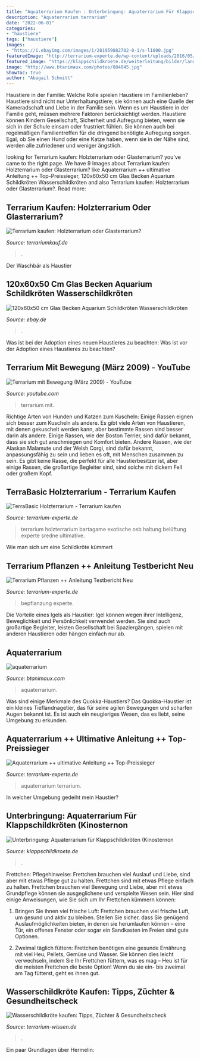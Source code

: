```yaml
---
title: "Aquaterrarium Kaufen : Unterbringung: Aquaterrarium Für Klappschildkröten (kinosternon"
description: "Aquaterrarium terrarium"
date: "2022-06-01"
categories:
- "haustiere"
tags: ["haustiere"]
images:
- "https://i.ebayimg.com/images/i/281959882702-0-1/s-l1000.jpg"
featuredImage: "http://terrarium-experte.de/wp-content/uploads/2016/05/Terrarium-Bepflanzung-e1464734306533.jpg"
featured_image: "https://klappschildkroete.de/weiterleitung/bilder/landteil-PICT9479-Edit.jpg"
image: "http://www.btanimaux.com/photos/884045.jpg"
ShowToc: true
author: "Abagail Schmitt"
---
```



Haustiere in der Familie: Welche Rolle spielen Haustiere im Familienleben?
Haustiere sind nicht nur Unterhaltungstiere; sie können auch eine Quelle der Kameradschaft und Liebe in der Familie sein. Wenn es um Haustiere in der Familie geht, müssen mehrere Faktoren berücksichtigt werden. Haustiere können Kindern Gesellschaft, Sicherheit und Aufregung bieten, wenn sie sich in der Schule einsam oder frustriert fühlen. Sie können auch bei regelmäßigen Familientreffen für die dringend benötigte Aufregung sorgen. Egal, ob Sie einen Hund oder eine Katze haben, wenn sie in der Nähe sind, werden alle zufriedener und weniger ängstlich.

	

		
looking for Terrarium kaufen: Holzterrarium oder Glasterrarium? you've came to the right page. We have 9 Images about Terrarium kaufen: Holzterrarium oder Glasterrarium? like Aquaterrarium ++ ultimative Anleitung ++ Top-Preissieger, 120x60x50 cm Glas Becken Aquarium Schildkröten Wasserschildkröten and also Terrarium kaufen: Holzterrarium oder Glasterrarium?. Read more:
		
    
## Terrarium Kaufen: Holzterrarium Oder Glasterrarium?

<img loading=lazy src="https://www.terrariumkauf.de/wp-content/uploads/2017/03/Exoterra454545-770x1024.jpg" onerror="this.onerror=null;this.src='https://tse2.mm.bing.net/th?id=OIP.mkLKVTi7SsV7EAD7UFXjDwHaJ2&amp;pid=15.1';" alt="Terrarium kaufen: Holzterrarium oder Glasterrarium?">

_Source: terrariumkauf.de_

>. 

	

Der Waschbär als Haustier

    
## 120x60x50 Cm Glas Becken Aquarium Schildkröten Wasserschildkröten

<img loading=lazy src="https://i.ebayimg.com/images/i/281959882702-0-1/s-l1000.jpg" onerror="this.onerror=null;this.src='https://tse3.mm.bing.net/th?id=OIP.Z3H8B5Zp5m3FKKL4wHhB_AHaFj&amp;pid=15.1';" alt="120x60x50 cm Glas Becken Aquarium Schildkröten Wasserschildkröten">

_Source: ebay.de_

>. 

	

Was ist bei der Adoption eines neuen Haustieres zu beachten: Was ist vor der Adoption eines Haustieres zu beachten?

    
## Terrarium Mit Bewegung (März 2009) - YouTube

<img loading=lazy src="http://i.ytimg.com/vi/Uf5hlx89oUs/hqdefault.jpg" onerror="this.onerror=null;this.src='https://tse1.mm.bing.net/th?id=OIP.CdxbqI814fR8lrIN3QSL2wHaFj&amp;pid=15.1';" alt="Terrarium mit Bewegung (März 2009) - YouTube">

_Source: youtube.com_

>terrarium mit. 

	

Richtige Arten von Hunden und Katzen zum Kuscheln: Einige Rassen eignen sich besser zum Kuscheln als andere.
Es gibt viele Arten von Haustieren, mit denen gekuschelt werden kann, aber bestimmte Rassen sind besser darin als andere. Einige Rassen, wie der Boston Terrier, sind dafür bekannt, dass sie sich gut anschmiegen und Komfort bieten. Andere Rassen, wie der Alaskan Malamute und der Welsh Corgi, sind dafür bekannt, anpassungsfähig zu sein und lieben es oft, mit Menschen zusammen zu sein. Es gibt keine Rasse, die perfekt für alle Haustierbesitzer ist, aber einige Rassen, die großartige Begleiter sind, sind solche mit dickem Fell oder großem Kopf.

    
## TerraBasic Holzterrarium - Terrarium Kaufen

<img loading=lazy src="https://www.terrarium-experte.de/wp-content/uploads/2016/05/terrabasic-repcage-120x60x60-s.jpg" onerror="this.onerror=null;this.src='https://tse3.mm.bing.net/th?id=OIP.-GlOvp4A2NhiENwxDtWZRQEpDS&amp;pid=15.1';" alt="TerraBasic Holzterrarium - Terrarium kaufen">

_Source: terrarium-experte.de_

>terrarium holzterrarium bartagame exotische osb haltung belüftung experte sredne ultimative. 

	

Wie man sich um eine Schildkröte kümmert

    
## Terrarium Pflanzen ++ Anleitung Testbericht Neu

<img loading=lazy src="http://terrarium-experte.de/wp-content/uploads/2016/05/Terrarium-Bepflanzung-e1464734306533.jpg" onerror="this.onerror=null;this.src='https://tse1.mm.bing.net/th?id=OIP.xhwrurAMOrEMOYkps_9YtwHaFj&amp;pid=15.1';" alt="Terrarium Pflanzen ++ Anleitung Testbericht Neu">

_Source: terrarium-experte.de_

>bepflanzung experte. 

	

Die Vorteile eines Igels als Haustier: Igel können wegen ihrer Intelligenz, Beweglichkeit und Persönlichkeit verwendet werden. Sie sind auch großartige Begleiter, leisten Gesellschaft bei Spaziergängen, spielen mit anderen Haustieren oder hängen einfach nur ab.

    
## Aquaterrarium

<img loading=lazy src="http://www.btanimaux.com/photos/884045.jpg" onerror="this.onerror=null;this.src='https://tse2.mm.bing.net/th?id=OIP.I6WwEMDpQLldQu4DKgz_2wHaFj&amp;pid=15.1';" alt="aquaterrarium">

_Source: btanimaux.com_

>aquaterrarium. 

	

Was sind einige Merkmale des Quokka-Haustiers?
Das Quokka-Haustier ist ein kleines Tieflandnagetier, das für seine agilen Bewegungen und scharfen Augen bekannt ist. Es ist auch ein neugieriges Wesen, das es liebt, seine Umgebung zu erkunden.

    
## Aquaterrarium ++ Ultimative Anleitung ++ Top-Preissieger

<img loading=lazy src="http://terrarium-experte.de/wp-content/uploads/2016/05/Aquaterrarium-kaufen-1024x718.jpg" onerror="this.onerror=null;this.src='https://tse1.mm.bing.net/th?id=OIP.v7r38tNF4YBiExBJpDjw6wHaFM&amp;pid=15.1';" alt="Aquaterrarium ++ ultimative Anleitung ++ Top-Preissieger">

_Source: terrarium-experte.de_

>aquaterrarium terrarium. 

	

In welcher Umgebung gedeiht mein Haustier?

    
## Unterbringung: Aquaterrarium Für Klappschildkröten (Kinosternon

<img loading=lazy src="https://klappschildkroete.de/weiterleitung/bilder/landteil-PICT9479-Edit.jpg" onerror="this.onerror=null;this.src='https://tse4.mm.bing.net/th?id=OIP.34dQe3Y5BIPXvPc3akH_sgHaDk&amp;pid=15.1';" alt="Unterbringung: Aquaterrarium für Klappschildkröten (Kinosternon">

_Source: klappschildkroete.de_

>. 

	

Frettchen: Pflegehinweise: Frettchen brauchen viel Auslauf und Liebe, sind aber mit etwas Pflege gut zu halten.
Frettchen sind mit etwas Pflege einfach zu halten. Frettchen brauchen viel Bewegung und Liebe, aber mit etwas Grundpflege können sie ausgeglichene und verspielte Wesen sein. Hier sind einige Anweisungen, wie Sie sich um Ihr Frettchen kümmern können:
1. Bringen Sie ihnen viel frische Luft: Frettchen brauchen viel frische Luft, um gesund und aktiv zu bleiben. Stellen Sie sicher, dass Sie genügend Auslaufmöglichkeiten bieten, in denen sie herumlaufen können – eine Tür, ein offenes Fenster oder sogar ein Sandkasten im Freien sind gute Optionen.

2. Zweimal täglich füttern: Frettchen benötigen eine gesunde Ernährung mit viel Heu, Pellets, Gemüse und Wasser. Sie können dies leicht verwechseln, indem Sie Ihr Frettchen füttern, was es mag – Heu ist für die meisten Frettchen die beste Option! Wenn du sie ein- bis zweimal am Tag fütterst, geht es ihnen gut.

    
## Wasserschildkröte Kaufen: Tipps, Züchter &amp; Gesundheitscheck

<img loading=lazy src="https://www.terrarium-wissen.de/wp-content/uploads/2014/02/wasserschildkroete.jpg" onerror="this.onerror=null;this.src='https://tse2.mm.bing.net/th?id=OIP.MoCwzunKFZMsA3tS9KUCGgHaE7&amp;pid=15.1';" alt="Wasserschildkröte kaufen: Tipps, Züchter &amp; Gesundheitscheck">

_Source: terrarium-wissen.de_

>. 

	

Ein paar Grundlagen über Hermelin:

